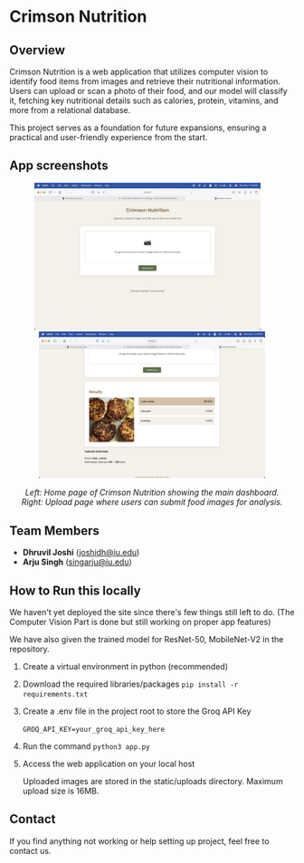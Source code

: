 # Crimson Nutrition

## Overview
Crimson Nutrition is a web application that utilizes computer vision to identify food items from images and retrieve their nutritional information. Users can upload or scan a photo of their food, and our model will classify it, fetching key nutritional details such as calories, protein, vitamins, and more from a relational database.

This project serves as a foundation for future expansions, ensuring a practical and user-friendly experience from the start.


## App screenshots


<p align="center">
  <img src="images/page1.png" alt="Home Page" width="400"/>
  &nbsp;&nbsp;&nbsp;
  <img src="images/page2.png" alt="Upload Food Image" width="400"/>
</p>
<p align="center">
  <em>Left: Home page of Crimson Nutrition showing the main dashboard.<br>
  Right: Upload page where users can submit food images for analysis.</em>
</p>







## Team Members
- **Dhruvil Joshi** (joshidh@iu.edu)
- **Arju Singh** (singarju@iu.edu)

## How to Run this locally

We haven't yet deployed the site since there's few things still left to do. (The Computer Vision Part is done but still working on proper app features)

We have also given the trained model for ResNet-50, MobileNet-V2 in the repository.

1. Create a virtual environment in python (recommended)
2. Download the required libraries/packages
    ```pip install -r requirements.txt```
3. Create a .env file in the project root to store the Groq API Key 

    ```GROQ_API_KEY=your_groq_api_key_here```

4. Run the command 
    ```python3 app.py```
5. Access the web application on your local host

    Uploaded images are stored in the static/uploads directory.
    Maximum upload size is 16MB.

## Contact
If you find anything not working or help setting up project, feel free to contact us.
